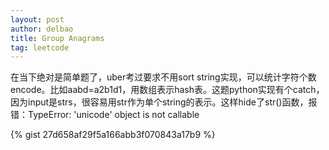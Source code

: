 ```yaml
---
layout: post
author: delbao
title: Group Anagrams
tag: leetcode
---
```


在当下绝对是简单题了，uber考过要求不用sort string实现，可以统计字符个数encode。比如aabd=a2b1d1，用数组表示hash表。这题python实现有个catch，因为input是strs，很容易用str作为单个string的表示。这样hide了str()函数，报错：TypeError: 'unicode' object is not callable
 
 {% gist 27d658af29f5a166abb3f070843a17b9 %}
